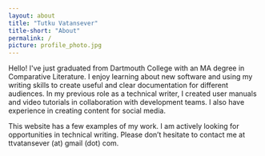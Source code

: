 ```yaml
---
layout: about
title: "Tutku Vatansever"
title-short: "About"
permalink: /
picture: profile_photo.jpg
---
```


Hello! I've just graduated from Dartmouth College with an MA degree in Comparative Literature. I enjoy learning about new software and using my writing skills to create useful and clear documentation for different audiences. In my previous role as a technical writer, I created user manuals and video tutorials in collaboration with development teams. I also have experience in creating content for social media. 

This website has a few examples of my work. I am actively looking for opportunities in technical writing. Please don’t hesitate to contact me at ttvatansever (at) gmail (dot) com.
